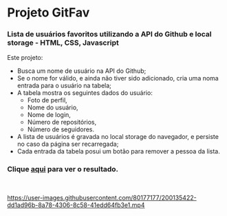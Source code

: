 # Projeto GitFav

### Lista de usuários favoritos utilizando a API do Github e local storage - HTML, CSS, Javascript


Este projeto:

- Busca um nome de usuário na API do Github;
- Se o nome for válido, e ainda não tiver sido adicionado, cria uma noma entrada para o usuário na tabela;
- A tabela mostra os seguintes dados do usuário:
  - Foto de perfil,
  - Nome do usuário,
  - Nome de login,
  - Número de repositórios,
  - Número de seguidores.
- A lista de usuários é gravada no local storage do navegador, e persiste no caso da página ser recarregada;
- Cada entrada da tabela posui um botão para remover a pessoa da lista.

### Clique [aqui](https://franzwarm.github.io/rocketseat-explorer/nivel06/git-fav) para ver o resultado.

<br>

https://user-images.githubusercontent.com/80177177/200135422-dd1ad96b-8a78-4306-8c58-41edd64fb3e1.mp4


